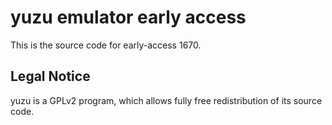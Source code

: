 yuzu emulator early access
=============

This is the source code for early-access 1670.

## Legal Notice

yuzu is a GPLv2 program, which allows fully free redistribution of its source code.